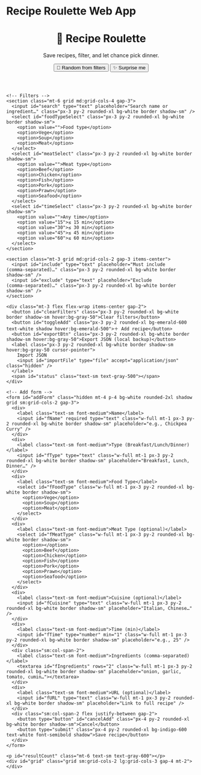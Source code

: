 <!DOCTYPE html>
<html lang="en">
<head>
  <meta charset="UTF-8" />
  <meta name="viewport" content="width=device-width, initial-scale=1.0" />
  <title>Recipe Roulette</title>
</head>
<body>
  <h1>Recipe Roulette Web App</h1>
  <p><!DOCTYPE html>
<html lang="en">
<head>
  <meta charset="UTF-8" />
  <meta name="viewport" content="width=device-width, initial-scale=1.0" />
  <title>Recipe Roulette • Pick What to Cook</title>
  <script src="https://cdn.tailwindcss.com"></script>
  <style>
    .line-clamp-3 { display: -webkit-box; -webkit-line-clamp: 3; -webkit-box-orient: vertical; overflow: hidden; }
    .flash { animation: flash 1.1s ease-out; }
    @keyframes flash { 0% { box-shadow: 0 0 0 0 rgba(59,130,246,.6);} 100% { box-shadow: 0 0 0 14px rgba(59,130,246,0);} }
    input:focus, select:focus, textarea:focus { outline: none; box-shadow: 0 0 0 3px rgba(59,130,246,.35); }
  </style>
</head>
<body class="bg-gray-50 text-gray-900 min-h-screen">
  <div class="max-w-7xl mx-auto p-4 sm:p-8">
    <header class="flex flex-col sm:flex-row sm:items-center sm:justify-between gap-4">
      <div>
        <h1 class="text-2xl sm:text-3xl font-extrabold tracking-tight">🍳 Recipe Roulette</h1>
        <p class="text-gray-600">Save recipes, filter, and let chance pick dinner.</p>
      </div>
      <div class="flex flex-wrap gap-2">
        <button id="btnRandom" class="px-4 py-2 rounded-xl bg-indigo-600 text-white font-semibold shadow hover:bg-indigo-500 active:scale-[.98]">🎲 Random from filters</button>
        <button id="btnSurprise" class="px-4 py-2 rounded-xl bg-white border shadow-sm font-semibold hover:bg-gray-50">✨ Surprise me</button>
      </div>
    </header>

    <!-- Filters -->
    <section class="mt-6 grid md:grid-cols-4 gap-3">
      <input id="search" type="text" placeholder="Search name or ingredient…" class="px-3 py-2 rounded-xl bg-white border shadow-sm" />
      <select id="foodTypeSelect" class="px-3 py-2 rounded-xl bg-white border shadow-sm">
        <option value="">Food type</option>
        <option>Vege</option>
        <option>Soup</option>
        <option>Meat</option>
      </select>
      <select id="meatSelect" class="px-3 py-2 rounded-xl bg-white border shadow-sm">
        <option value="">Meat type</option>
        <option>Beef</option>
        <option>Chicken</option>
        <option>Fish</option>
        <option>Pork</option>
        <option>Prawn</option>
        <option>Seafood</option>
      </select>
      <select id="timeSelect" class="px-3 py-2 rounded-xl bg-white border shadow-sm">
        <option value="">Any time</option>
        <option value="15">≤ 15 min</option>
        <option value="30">≤ 30 min</option>
        <option value="45">≤ 45 min</option>
        <option value="60">≤ 60 min</option>
      </select>
    </section>

    <section class="mt-3 grid md:grid-cols-2 gap-3 items-center">
      <input id="include" type="text" placeholder="Must include (comma‑separated)…" class="px-3 py-2 rounded-xl bg-white border shadow-sm" />
      <input id="exclude" type="text" placeholder="Exclude (comma‑separated)…" class="px-3 py-2 rounded-xl bg-white border shadow-sm" />
    </section>

    <div class="mt-3 flex flex-wrap items-center gap-2">
      <button id="clearFilters" class="px-3 py-2 rounded-xl bg-white border shadow-sm hover:bg-gray-50">Clear filters</button>
      <button id="toggleAdd" class="px-3 py-2 rounded-xl bg-emerald-600 text-white shadow hover:bg-emerald-500">＋ Add recipe</button>
      <button id="exportBtn" class="px-3 py-2 rounded-xl bg-white border shadow-sm hover:bg-gray-50">Export JSON (local backup)</button>
      <label class="px-3 py-2 rounded-xl bg-white border shadow-sm hover:bg-gray-50 cursor-pointer">
        Import JSON
        <input id="importFile" type="file" accept="application/json" class="hidden" />
      </label>
      <span id="status" class="text-sm text-gray-500"></span>
    </div>

    <!-- Add form -->
    <form id="addForm" class="hidden mt-4 p-4 bg-white rounded-2xl shadow grid sm:grid-cols-2 gap-3">
      <div>
        <label class="text-sm font-medium">Name</label>
        <input id="fName" required type="text" class="w-full mt-1 px-3 py-2 rounded-xl bg-white border shadow-sm" placeholder="e.g., Chickpea Curry" />
      </div>
      <div>
        <label class="text-sm font-medium">Type (Breakfast/Lunch/Dinner)</label>
        <input id="fType" type="text" class="w-full mt-1 px-3 py-2 rounded-xl bg-white border shadow-sm" placeholder="Breakfast, Lunch, Dinner…" />
      </div>
      <div>
        <label class="text-sm font-medium">Food Type</label>
        <select id="fFoodType" class="w-full mt-1 px-3 py-2 rounded-xl bg-white border shadow-sm">
          <option>Vege</option>
          <option>Soup</option>
          <option>Meat</option>
        </select>
      </div>
      <div>
        <label class="text-sm font-medium">Meat Type (optional)</label>
        <select id="fMeatType" class="w-full mt-1 px-3 py-2 rounded-xl bg-white border shadow-sm">
          <option></option>
          <option>Beef</option>
          <option>Chicken</option>
          <option>Fish</option>
          <option>Pork</option>
          <option>Prawn</option>
          <option>Seafood</option>
        </select>
      </div>
      <div>
        <label class="text-sm font-medium">Cuisine (optional)</label>
        <input id="fCuisine" type="text" class="w-full mt-1 px-3 py-2 rounded-xl bg-white border shadow-sm" placeholder="Italian, Chinese…" />
      </div>
      <div>
        <label class="text-sm font-medium">Time (min)</label>
        <input id="fTime" type="number" min="1" class="w-full mt-1 px-3 py-2 rounded-xl bg-white border shadow-sm" placeholder="e.g., 25" />
      </div>
      <div class="sm:col-span-2">
        <label class="text-sm font-medium">Ingredients (comma‑separated)</label>
        <textarea id="fIngredients" rows="2" class="w-full mt-1 px-3 py-2 rounded-xl bg-white border shadow-sm" placeholder="onion, garlic, tomato, cumin…"></textarea>
      </div>
      <div>
        <label class="text-sm font-medium">URL (optional)</label>
        <input id="fURL" type="text" class="w-full mt-1 px-3 py-2 rounded-xl bg-white border shadow-sm" placeholder="Link to full recipe" />
      </div>
      <div class="sm:col-span-2 flex justify-between gap-2">
        <button type="button" id="cancelAdd" class="px-4 py-2 rounded-xl bg-white border shadow-sm">Cancel</button>
        <button type="submit" class="px-4 py-2 rounded-xl bg-indigo-600 text-white font-semibold shadow">Save recipe</button>
      </div>
    </form>

    <p id="resultCount" class="mt-6 text-sm text-gray-600"></p>
    <div id="grid" class="grid sm:grid-cols-2 lg:grid-cols-3 gap-4 mt-2"></div>
  </div>

  <template id="cardTemplate">
    <div class="bg-white rounded-2xl shadow p-4 flex flex-col gap-3 border border-transparent">
      <div class="flex items-start justify-between gap-3">
        <h3 class="title font-semibold text-lg leading-tight"></h3>
        <span class="badge text-xs px-2 py-1 rounded-full bg-gray-100 text-gray-600"></span>
      </div>
      <p class="desc text-sm text-gray-600 line-clamp-3"></p>
      <div class="tags flex flex-wrap gap-2 text-xs"></div>
      <div class="mt-auto flex items-center justify-between">
        <a class="link text-sm underline text-indigo-600 hidden" target="_blank" rel="noopener">Open recipe</a>
        <div class="flex items-center gap-3">
          <button class="remove text-xs text-red-600 hover:underline">Remove</button>
        </div>
      </div>
    </div>
  </template>

  <script>
    // ========= SETTINGS =========
    const SETTINGS = {
      MODE: 'sheets', // 'sheets' | 'local' (fallback)
      API_URL: 'https://script.google.com/macros/s/AKfycbwBWlo7_CLUJ2khUazjQa3jYRWHTmhHHC2I_DLiJmEVHjSQ-4jh-zBkYjZ5csULZW45/exec', // <-- paste your Google Apps Script Web App URL
      TOKEN: 'Secretrecipe7' // simple shared-secret to block random writes
    };

    const LS_KEY = 'recipe_roulette_v5_cache';

    // ========= HELPERS =========
    const els = {
      search: document.getElementById('search'),
      foodType: document.getElementById('foodTypeSelect'),
      meatType: document.getElementById('meatSelect'),
      time: document.getElementById('timeSelect'),
      include: document.getElementById('include'),
      exclude: document.getElementById('exclude'),
      clear: document.getElementById('clearFilters'),
      grid: document.getElementById('grid'),
      count: document.getElementById('resultCount'),
      randomBtn: document.getElementById('btnRandom'),
      surpriseBtn: document.getElementById('btnSurprise'),
      status: document.getElementById('status'),
      exportBtn: document.getElementById('exportBtn'),
      importFile: document.getElementById('importFile'),
      toggleAdd: document.getElementById('toggleAdd'),
      addForm: document.getElementById('addForm'),
      cancelAdd: document.getElementById('cancelAdd'),
      fName: document.getElementById('fName'),
      fType: document.getElementById('fType'),
      fFoodType: document.getElementById('fFoodType'),
      fMeatType: document.getElementById('fMeatType'),
      fCuisine: document.getElementById('fCuisine'),
      fTime: document.getElementById('fTime'),
      fURL: document.getElementById('fURL'),
      fIngredients: document.getElementById('fIngredients'),
      cardTpl: document.getElementById('cardTemplate')
    };

    function status(msg, ms = 1300) {
      els.status.textContent = msg; if (!msg) return; setTimeout(() => { if (els.status.textContent === msg) els.status.textContent = ''; }, ms);
    }
    const parseCSV = str => (str || '').split(',').map(s => s.trim()).filter(Boolean);

    function getFilters() {
      return {
        q: (els.search.value || '').toLowerCase(),
        foodType: els.foodType.value,
        meatType: els.meatType.value,
        timeMax: Number(els.time.value) || null,
        include: parseCSV(els.include.value.toLowerCase()),
        exclude: parseCSV(els.exclude.value.toLowerCase())
      };
    }

    function matches(recipe, f) {
      const hay = (recipe.name + ' ' + (recipe.ingredients || []).join(' ')).toLowerCase();
      if (f.q && !hay.includes(f.q)) return false;
      if (f.foodType && recipe.foodType !== f.foodType) return false;
      if (f.meatType && recipe.meatType !== f.meatType) return false;
      if (f.timeMax && Number(recipe.time) > f.timeMax) return false;
      const ing = (recipe.ingredients || []).map(x => x.toLowerCase());
      if (f.include.length && !f.include.every(x => ing.includes(x))) return false;
      if (f.exclude.length && f.exclude.some(x => ing.includes(x))) return false;
      return true;
    }

    function render() {
      const f = getFilters();
      const list = state.recipes.filter(r => matches(r, f));
      els.grid.innerHTML = '';
      list.forEach((r) => {
        const card = els.cardTpl.content.firstElementChild.cloneNode(true);
        card.querySelector('.title').textContent = r.name;
        card.querySelector('.badge').textContent = `${r.time || '—'} min · ${r.foodType || '—'}${r.meatType? ' · '+r.meatType:''}`;
        const desc = `Type: ${r.type || '—'}${r.cuisine? ' · Cuisine: '+r.cuisine:''}
Ingredients: ${(r.ingredients||[]).join(', ')}`;
        card.querySelector('.desc').textContent = desc;
        if (r.url) { const link = card.querySelector('.link'); link.classList.remove('hidden'); link.href = r.url; }
        card.querySelector('.remove').addEventListener('click', async () => {
          if (!confirm(`Remove “${r.name}”?`)) return;
          await apiDelete(r.id);
          await refresh();
          status('Removed');
        });
        els.grid.appendChild(card);
      });
      els.count.textContent = `Showing ${list.length} recipes`;
      return list;
    }

    function randomFrom(list) {
      if (!list.length) { alert('No recipes match your filters. Try clearing some filters.'); return; }
      const idx = Math.floor(Math.random() * list.length);
      const card = els.grid.children[idx];
      if (card) { card.scrollIntoView({ behavior: 'smooth', block: 'center' }); card.classList.add('flash', 'border-indigo-400'); setTimeout(()=> card.classList.remove('flash','border-indigo-400'), 1200); }
    }

    function clearFilters() {
      els.search.value = ''; els.foodType.value = ''; els.meatType.value = ''; els.time.value = ''; els.include.value = ''; els.exclude.value='';
    }

    function csvListToArray(textarea) { return (textarea.value || '').split(',').map(x => x.trim()).filter(Boolean); }

    // ========= SIMPLE API CLIENT (Google Apps Script) =========
    async function apiList() {
      if (SETTINGS.MODE !== 'sheets') return JSON.parse(localStorage.getItem(LS_KEY) || '[]');
      const url = `${SETTINGS.API_URL}?action=list&token=${encodeURIComponent(SETTINGS.TOKEN)}`;
      const res = await fetch(url);
      if (!res.ok) throw new Error('LIST failed');
      const data = await res.json();
      return data.items || [];
    }

    async function apiAdd(item) {
      if (SETTINGS.MODE !== 'sheets') {
        // local fallback: assign id and cache
        const arr = JSON.parse(localStorage.getItem(LS_KEY) || '[]');
        item.id = Date.now().toString(); arr.push(item); localStorage.setItem(LS_KEY, JSON.stringify(arr));
        return { ok: true };
      }
      const res = await fetch(`${SETTINGS.API_URL}?action=add&token=${encodeURIComponent(SETTINGS.TOKEN)}`, {
        method: 'POST',
        // IMPORTANT: omit custom headers to avoid CORS preflight with Apps Script
        body: JSON.stringify(item)
      });
      if (!res.ok) throw new Error('ADD failed');
      return await res.json();
    }

    async function apiDelete(id) {
      if (SETTINGS.MODE !== 'sheets') {
        const arr = JSON.parse(localStorage.getItem(LS_KEY) || '[]').filter(x => x.id !== id);
        localStorage.setItem(LS_KEY, JSON.stringify(arr));
        return { ok: true };
      }
      const res = await fetch(`${SETTINGS.API_URL}?action=delete&token=${encodeURIComponent(SETTINGS.TOKEN)}`, {
        method: 'POST',
        // IMPORTANT: omit custom headers to avoid CORS preflight with Apps Script
        body: JSON.stringify({ id })
      });
      if (!res.ok) throw new Error('DELETE failed');
      return await res.json();
    }

    // ========= STATE & BOOT =========
    const state = { recipes: [] };

    async function refresh() {
      try {
        state.recipes = await apiList();
        localStorage.setItem(LS_KEY, JSON.stringify(state.recipes)); // cache for offline
      } catch (e) {
        // fallback to cache
        state.recipes = JSON.parse(localStorage.getItem(LS_KEY) || '[]');
        status('Offline – using local cache');
      }
      render();
    }

    // Add form handlers
    els.toggleAdd.addEventListener('click', () => { els.addForm.classList.toggle('hidden'); });
    els.cancelAdd.addEventListener('click', () => { els.addForm.classList.add('hidden'); });
    els.addForm.addEventListener('submit', async (e) => {
      e.preventDefault();
      const obj = {
        name: els.fName.value.trim(),
        type: els.fType.value.trim(),
        foodType: els.fFoodType.value,
        meatType: els.fMeatType.value,
        cuisine: els.fCuisine.value.trim(),
        time: Number(els.fTime.value) || null,
        ingredients: csvListToArray(els.fIngredients),
        url: els.fURL.value.trim()
      };
      if (!obj.name) return alert('Please enter a recipe name.');
      await apiAdd(obj);
      await refresh();
      e.target.reset(); els.addForm.classList.add('hidden'); status('Saved');
    });

    // Import / export (local backup only)
    els.exportBtn.addEventListener('click', () => {
      const data = JSON.stringify(state.recipes, null, 2);
      const blob = new Blob([data], { type: 'application/json' });
      const a = document.createElement('a'); const ts = new Date().toISOString().slice(0,10);
      a.href = URL.createObjectURL(blob); a.download = `recipes-${ts}.json`; document.body.appendChild(a); a.click(); a.remove();
    });

    els.importFile.addEventListener('change', async (e) => {
      const file = e.target.files?.[0]; if (!file) return; const reader = new FileReader();
      reader.onload = async () => {
        try {
          const arr = JSON.parse(reader.result);
          if (!Array.isArray(arr)) throw new Error('Invalid JSON');
          // import as multiple add ops (keeps server sheet tidy)
          for (const item of arr) {
            await apiAdd(item);
          }
          await refresh(); status('Imported');
        } catch { alert('Could not import this file. Must be an array of recipes.'); }
        e.target.value = '';
      };
      reader.readAsText(file);
    });

    // Filter events
    ['input','change'].forEach(evt => {
      [els.search, els.foodType, els.meatType, els.time, els.include, els.exclude]
        .forEach(el => el.addEventListener(evt, render));
    });

    els.clear.addEventListener('click', () => { clearFilters(); render(); });
    els.randomBtn.addEventListener('click', () => { const list = render(); randomFrom(list); });
    els.surpriseBtn.addEventListener('click', () => { clearFilters(); const list = render(); randomFrom(list); });

    // Init
    refresh();
  </script>
</body>
</html>
</body>
</html>
